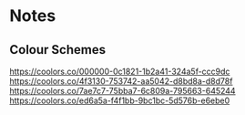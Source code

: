 
# Notes

## Colour Schemes

https://coolors.co/000000-0c1821-1b2a41-324a5f-ccc9dc
https://coolors.co/4f3130-753742-aa5042-d8bd8a-d8d78f
https://coolors.co/7ae7c7-75bba7-6c809a-795663-645244
https://coolors.co/ed6a5a-f4f1bb-9bc1bc-5d576b-e6ebe0


